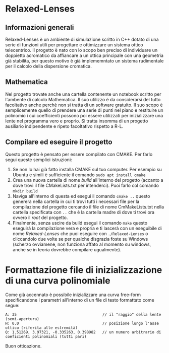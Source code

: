 # Relaxed-Lenses

## Informazioni generali
Relaxed-Lenses è un ambiente di simulazione scritto in C++ dotato di una serie di funzioni utili per progettare e ottimizzare un sistema ottico telecentrico.
Il progetto è nato con lo scopo ben preciso di individuare un doppietto acromatico da affiancare a un ottica principale con una geometria già stabilita, per questo motivo è già implememntato un sistema rudimentale per il calcolo della dispersione cromatica.

## Mathematica
Nel progetto trovate anche una cartella contenente un notebook scritto per l'ambente di calcolo Mathematica.
Il suo utilizzo è da considerarsi del tutto facoltativo anche perchè non si tratta di un software gratuito.
Il suo scopo è semplicemente quello di prendere una serie di punti nel piano e restituire un polinomio i cui coefficienti possono poi essere utilizzati per inizializzare una lente nel programma vero e proprio.
Si tratta insomma di un progetto ausiliario indipendente e ripeto facoltativo rispetto a R-L.

## Compilare ed eseguire il progetto
Questo progetto è pensato per essere compilato con CMAKE.
Per farlo segui queste semplici istruzioni:
1. Se non lo hai già fatto installa CMAKE sul tuo computer.
Per esempio su Ubuntu e simili è sufficiente il comando `sudo apt install cmake`
2. Crea una nuova cartella di nome *build* all'interno del progetto (accanto a dove trovi il file CMakeLists.txt per intenderci). Puoi farlo col comando `mkdir build`
3. Naviga all'interno di questa ed esegui il comando `cmake ..`
questo genererà nella cartella in cui ti trovi tutti i necessari file per la compilazione del progetto cercando il file di nome CmMakeLists.txt nella cartella specificata con `..` che è la cartella madre di dove ti trovi ora ovvero il *root* del progetto.
4. Finalmente, senza uscire da build esegui il comando `make`
questo eseguirà la compilazione vera e propria e ti lascerà con un eseguibile di nome *Relaxed-Lenses* che puoi eseguire con `./Relaxed-Lenses` o cliccandolo due volte se per qualche disgrazia foste su Windows (scherzo ovviamene, non funziona affato al momento su windows, anche se in teoria dovrebbe compilare ugualmente).

# Formattazione file di inizializzazione di una curva polinomiale
Come già accennato è possibile inizializzare una curva free-form specificandone i parametri all'interno di un file di testo formattato come segue:
```
A: 35                                      // il "raggio" della lente (semi-apertura)
H: 0.0                                     // posizione lungo l'asse ottico (riferita alle estremità)
Q: 1.51269, 3.97321, -0.335263, 0.398982   // un numero arbitrario di coeficienti polinomiali (tutti pari)
```
Buon otticazione.
